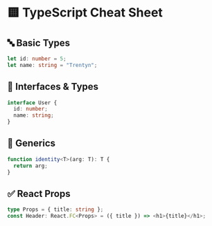 # 🟨 TypeScript Cheat Sheet

## 🔤 Basic Types
```ts
let id: number = 5;
let name: string = "Trentyn";
```

## 🔘 Interfaces & Types
```ts
interface User {
  id: number;
  name: string;
}
```

## 🔁 Generics
```ts
function identity<T>(arg: T): T {
  return arg;
}
```

## ✅ React Props
```ts
type Props = { title: string };
const Header: React.FC<Props> = ({ title }) => <h1>{title}</h1>;
```